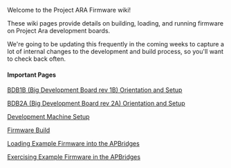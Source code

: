 Welcome to the Project ARA Firmware wiki!

These wiki pages provide details on building, loading, and running firmware on Project Ara development boards.

We're going to be updating this frequently in the coming weeks to capture a lot of internal changes to the development and build process, so you'll want to check back often.

#### Important Pages

[BDB1B (Big Development Board rev 1B) Orientation and Setup](Big-Development-Board-(BDB)-Version-1-Rev-B-Orientation-and-Setup)

[BDB2A (Big Development Board rev 2A) Orientation and Setup](Big-Development-Board-(BDB)-Version-2-Rev-A-Orientation-and-Setup)

[Development Machine Setup](Development-Machine-Setup)

[Firmware Build](Firmware-Build)

[Loading Example Firmware into the APBridges](Loading-Example-Firmware-into-the-APBridges)

[Exercising Example Firmware in the APBridges](Exercising-Example-Firmware-in-the-APBridges)
